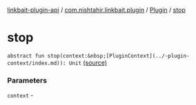 [linkbait-plugin-api](../../index.md) / [com.nishtahir.linkbait.plugin](../index.md) / [Plugin](index.md) / [stop](.)


# stop

`abstract fun stop(context:&nbsp;[PluginContext](../-plugin-context/index.md)): Unit` [(source)](https://gitlab.com/nishtahir/linkbait/tree/master/linkbait-plugin-api/src/main/kotlin//com/nishtahir/linkbait/plugin/Plugin.kt#L16)

### Parameters

`context` - 


